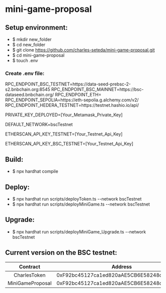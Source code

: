 # mini-game-proposal
## Setup environment:
- $ mkdir new_folder
- $ cd new_folder
- $ git clone https://github.com/charles-seteda/mini-game-proposal.git
- $ cd mini-game-proposal
- $ touch .env
### Create .env file:
<p>
RPC_ENDPOINT_BSC_TESTNET=https://data-seed-prebsc-2-s2.bnbchain.org:8545
RPC_ENDPOINT_BSC_MAINNET=https://bsc-dataseed.bnbchain.org/
RPC_ENDPOINT_ETH=
RPC_ENDPOINT_SEPOLIA=https://eth-sepolia.g.alchemy.com/v2/<Your_API_Key>
RPC_ENDPOINT_HEDERA_TESTNET=https://testnet.hashio.io/api/
</p>

<p>
PRIVATE_KEY_DEPLOYED=[Your_Metamask_Private_Key]

DEFAULT_NETWORK=bscTestnet

ETHERSCAN_API_KEY_TESTNET=[Your_Testnet_Api_Key]

ETHERSCAN_API_KEY_BSC_TESTNET=[Your_Testnet_Api_Key]
</p>
 

## Build:
- $ npx hardhat compile
## Deploy:
- $ npx hardhat run  scripts/deployToken.ts --network bscTestnet
- $ npx hardhat run  scripts/deployMiniGame.ts --network bscTestnet
## Upgrade:
- $ npx hardhat run  scripts/deployMiniGame_Upgrade.ts --network bscTestnet

## Current version on the BSC testnet:
|     Contract     |                  Address                   |
|:----------------:|:------------------------------------------:|
|   CharlesToken   | 0xF92bc45127ca1ed820aAE5CB6E58248cd383cF76 |
| MiniGameProposal | 0xF92bc45127ca1ed820aAE5CB6E58248cd383cF76 |

